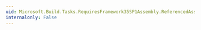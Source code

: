 ```yaml
---
uid: Microsoft.Build.Tasks.RequiresFramework35SP1Assembly.ReferencedAssemblies
internalonly: False
---
```

